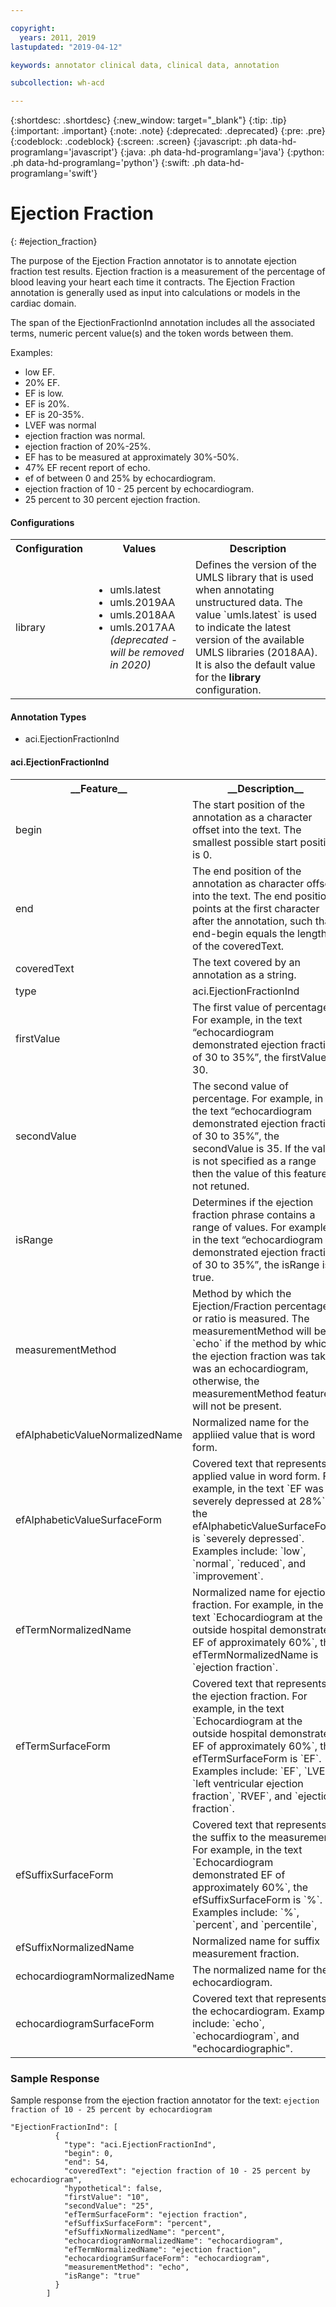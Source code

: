 ```yaml
---

copyright:
  years: 2011, 2019
lastupdated: "2019-04-12"

keywords: annotator clinical data, clinical data, annotation

subcollection: wh-acd

---
```


{:shortdesc: .shortdesc}
{:new_window: target="_blank"}
{:tip: .tip}
{:important: .important}
{:note: .note}
{:deprecated: .deprecated}
{:pre: .pre}
{:codeblock: .codeblock}
{:screen: .screen}
{:javascript: .ph data-hd-programlang='javascript'}
{:java: .ph data-hd-programlang='java'}
{:python: .ph data-hd-programlang='python'}
{:swift: .ph data-hd-programlang='swift'}

# Ejection Fraction
{: #ejection_fraction}

The purpose of the Ejection Fraction annotator is to annotate ejection fraction test results. Ejection fraction is a measurement of the percentage of blood leaving your heart each time it contracts. The Ejection Fraction annotation is generally used as input into calculations or models in the cardiac domain.

The span of the EjectionFractionInd annotation includes all the associated terms, numeric percent value(s) and the token words between them.

Examples:

* low EF.
* 20% EF.
* EF is low.
* EF is 20%.
* EF is 20-35%.
* LVEF was normal
* ejection fraction was normal.
* ejection fraction of 20%-25%.
* EF has to be measured at approximately 30%-50%.
* 47% EF recent report of echo.
* ef of between 0 and 25% by echocardiogram.
* ejection fraction of 10 - 25 percent by echocardiogram.
* 25 percent to 30 percent ejection fraction.

#### Configurations

<table>
<tr>
<th>Configuration</t>
<th>Values</th>
<th>Description</th>
</tr>
<tr>
<td>library</td>
<td>
<ul>
  <li>umls.latest</li>
  <li>umls.2019AA</li>
  <li>umls.2018AA</li>
  <li>umls.2017AA <i>(deprecated - will be removed in 2020)</i></li>
</ul>
</td>
<td>Defines the version of the UMLS library that is used when annotating unstructured data.  The value `umls.latest` is used to indicate the latest version of the available UMLS libraries (2018AA).  It is also the default value for the <b>library</b> configuration.</td>
</tr>
</table>

<h4>Annotation Types</h4>

* aci.EjectionFractionInd

#### aci.EjectionFractionInd

<table>
<tr><th>__Feature__</th><th>__Description__</th></tr>
</thd><td>begin</td><td>The start position of the annotation as a character offset into the text. The smallest possible start position is 0.</td></tr>
<tr><td>end</td><td>The end position of the annotation as character offset into the text. The end position points at the first character after the annotation, such that end-begin equals the length of the coveredText.</td></tr>
<tr><td>coveredText</td><td>The text covered by an annotation as a string.</td></tr>
<tr><td>type</td><td>aci.EjectionFractionInd</td></tr>
<tr><td>firstValue</td><td>The first value of percentage.  For example, in the text “echocardiogram demonstrated ejection fraction of 30 to 35%”, the firstValue is 30.</td></tr>
<tr><td>secondValue</td><td>The second value of percentage.  For example, in the text “echocardiogram demonstrated ejection fraction of 30 to 35%”, the secondValue is 35.  If the value is not specified as a range then the value of this feature is not retuned.</td></tr>
<tr><td>isRange</td><td>Determines if the ejection fraction phrase contains a range of values.  For example, in the text “echocardiogram demonstrated ejection fraction of 30 to 35%”, the isRange is true.</td></tr>
<tr><td>measurementMethod</td><td>Method by which the Ejection/Fraction percentage or ratio is measured.  The measurementMethod will be `echo` if the method by which the ejection fraction was take was an echocardiogram, otherwise, the measurementMethod  feature will not be present.</td></tr>
<tr><td>efAlphabeticValueNormalizedName</td><td>Normalized name for the appliied value that is word form.</td></tr>
<tr><td>efAlphabeticValueSurfaceForm</td><td>Covered text that represents applied value in word form.   For example, in the text `EF was severely depressed at 28%`, the efAlphabeticValueSurfaceForm is `severely depressed`.  Examples include:   `low`, `normal`, `reduced`, and `improvement`.</td></tr>
<tr><td>efTermNormalizedName</td><td>Normalized name for ejection fraction.   For example, in the text `Echocardiogram at the outside hospital demonstrated EF of approximately 60%`, the efTermNormalizedName is `ejection fraction`.</td></tr>
<tr><td>efTermSurfaceForm</td><td>Covered text that represents the ejection fraction.   For example, in the text `Echocardiogram at the outside hospital demonstrated EF of approximately 60%`, the efTermSurfaceForm is `EF`.  Examples include:  `EF`, `LVEF`, `left ventricular ejection fraction`, `RVEF`,  and `ejection fraction`.</td></tr>
<tr><td>efSuffixSurfaceForm</td><td>Covered text that represents the suffix to the measurement.  For example, in the text `Echocardiogram demonstrated EF of approximately 60%`, the efSuffixSurfaceForm is `%`.  Examples include: `%`, `percent`,  and `percentile`,</td></tr>
<tr><td>efSuffixNormalizedName</td><td>Normalized name for suffix measurement fraction.</td></tr>
<tr><td>echocardiogramNormalizedName</td><td>The normalized name for the echocardiogram.</td></tr>
<tr><td>echocardiogramSurfaceForm</td><td>Covered text that represents the echocardiogram.  Examples include:   `echo`, `echocardiogram`, and  "echocardiographic".</td></tr>
</table>

### Sample Response

Sample response from the ejection fraction annotator for the text: `ejection fraction of 10 - 25 percent by echocardiogram`

```
"EjectionFractionInd": [
          {
            "type": "aci.EjectionFractionInd",
            "begin": 0,
            "end": 54,
            "coveredText": "ejection fraction of 10 - 25 percent by echocardiogram",
            "hypothetical": false,
            "firstValue": "10",
            "secondValue": "25",
            "efTermSurfaceForm": "ejection fraction",
            "efSuffixSurfaceForm": "percent",
            "efSuffixNormalizedName": "percent",
            "echocardiogramNormalizedName": "echocardiogram",
            "efTermNormalizedName": "ejection fraction",
            "echocardiogramSurfaceForm": "echocardiogram",
            "measurementMethod": "echo",
            "isRange": "true"
          }
        ]
```
